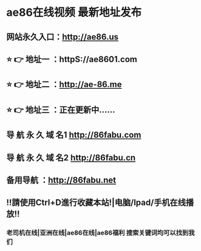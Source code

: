 # ae86在线视频 最新地址发布 
## 网站永久入口：http://ae86.us          
## ⭐️ 👉 地址一 ：httpS://ae8601.com
## ⭐️ 👉 地址二 ：http://ae-86.me
## ⭐️ 👉 地址三 ：正在更新中......
## 导 航 永 久 域 名1   http://86fabu.com
## 导 航 永 久 域 名2   http://86fabu.cn   
## 备用导航 ：http://86fabu.net
## ‼️請使用Ctrl+D進行收藏本站!|电脑/Ipad/手机在线播放‼️
### 老司机在线|亚洲在线|ae86在线|ae86福利  搜索关键词均可以找到我们

